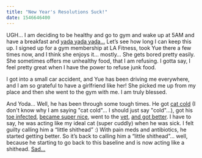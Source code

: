 ```yaml
---
title: "New Year's Resolutions Suck!"
date: 1546646400
---
```

UGH… I am deciding to be healthy and go to gym and wake up at 5AM and have a breakfast and [yada yada yada…](https://media.giphy.com/media/2yyiMaap8tJio1o9mn/giphy.gif) Let’s see how long I can keep this up. I signed up for a gym membership at LA Fitness, took Yue there a few times now, and I think she enjoys it… mostly… She gets bored pretty easily. She sometimes offers me unhealthy food, that I am refusing. I gotta say, I feel pretty great when I have the power to refuse junk food. 

I got into a small car accident, and Yue has been driving me everywhere, and I am so grateful to have a girlfriend like her! She picked me up from my place and then she went to the gym with me. I am truly blessed.

And Yoda… Well, he has been through some tough times. He got [cat cold](https://media.giphy.com/media/3o751ZSp5YXQltPGlG/giphy.gif) (I don't know why I am saying "cat cold"... I should just say "cold"...), got his [toe infected](https://media.giphy.com/media/10FHR5A4cXqVrO/giphy.gif), [became super nice](https://media.giphy.com/media/ZfnuAbefMycfu/giphy.gif), went to the [vet](https://media.giphy.com/media/LbGtuww7ZFhgQ/giphy.gif), [and got better](https://media.giphy.com/media/26gsfdArwyEnXnDGw/giphy.gif). I have to say, he was acting like my ideal cat (super cuddly) when he was sick. I felt guilty calling him a “little shithead” :) With pain meds and antibiotics, he started getting better. So it’s back to calling him a “little shithead”... well, because he starting to go back to this baseline and is now acting like a shithead. [Sad...](https://media.giphy.com/media/3oAt21Fnr4i54uK8vK/giphy.gif)
